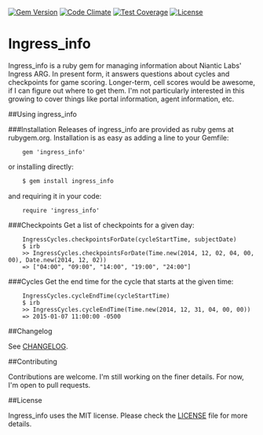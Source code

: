 [![Gem Version](http://img.shields.io/gem/v/ingress_info.svg?style=flat)](https://rubygems.org/gems/ingress_info)
[![Code Climate](https://img.shields.io/codeclimate/github/snibble/ingress_info/badges/gpa.svg?style=flat)](https://codeclimate.com/github/snibble/ingress_info)
[![Test Coverage](https://img.shields.io/codeclimate/coverage/github/snibble/ingress_info.svg?style=flat)](https://codeclimate.com/coverage/github/snibble/ingress_info)
[![License](http://img.shields.io/:license-mit-blue.svg?style=flat)](http://doge.mit-license.org)

Ingress_info
============

Ingress_info is a ruby gem for managing information about Niantic Labs' Ingress ARG. In present form, it answers questions about cycles and checkpoints for game scoring. Longer-term, cell scores would be awesome, if I can figure out where to get them. I'm not particularly interested in this growing to cover things like portal information, agent information, etc.

##Using ingress_info

###Installation
Releases of ingress_info are provided as ruby gems at rubygem.org. Installation is as easy as adding a line to your Gemfile:
```
    gem 'ingress_info'
```
or installing directly:
```sh
    $ gem install ingress_info
```
and requiring it in your code:
```
    require 'ingress_info'
```

###Checkpoints
Get a list of checkpoints for a given day:
```
    IngressCycles.checkpointsForDate(cycleStartTime, subjectDate)
    $ irb
    >> IngressCycles.checkpointsForDate(Time.new(2014, 12, 02, 04, 00, 00), Date.new(2014, 12, 02))
    => ["04:00", "09:00", "14:00", "19:00", "24:00"]
```

###Cycles
Get the end time for the cycle that starts at the given time:
```
    IngressCycles.cycleEndTime(cycleStartTime)
    $ irb
    >> IngressCycles.cycleEndTime(Time.new(2014, 12, 31, 04, 00, 00))
    => 2015-01-07 11:00:00 -0500
```
##Changelog

See [CHANGELOG][].

##Contributing

Contributions are welcome. I'm still working on the finer details. For now, I'm open to pull requests.

##License

Ingress_info uses the MIT license. Please check the [LICENSE][] file for more details.

[license]: https://github.com/snibble/ingress_info/blob/master/LICENSE
[changelog]: https://github.com/snibble/ingress_info/blob/master/CHANGELOG.md

